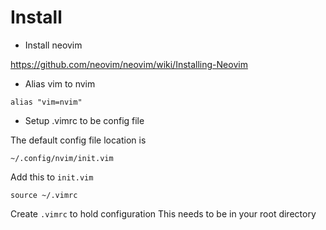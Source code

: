 # Install

- Install neovim

https://github.com/neovim/neovim/wiki/Installing-Neovim

- Alias vim to nvim
```
alias "vim=nvim"
```

- Setup .vimrc to be config file

The default config file location is

```
~/.config/nvim/init.vim
```

Add this to `init.vim`
```
source ~/.vimrc
```


Create `.vimrc` to hold configuration
This needs to be in your root directory


